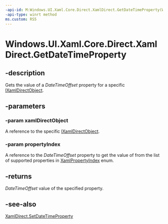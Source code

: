 ```yaml
---
-api-id: M:Windows.UI.Xaml.Core.Direct.XamlDirect.GetDateTimeProperty(Windows.UI.Xaml.Core.Direct.IXamlDirectObject,Windows.UI.Xaml.Core.Direct.XamlPropertyIndex)
-api-type: winrt method
ms.custom: RS5
---
```


<!-- Method syntax.
public DateTime XamlDirect.GetDateTimeProperty(IXamlDirectObject xamlDirectObject, XamlPropertyIndex propertyIndex)
-->

# Windows.UI.Xaml.Core.Direct.XamlDirect.GetDateTimeProperty

## -description
Gets the value of a _DateTimeOffset_ property for a specific [IXamlDirectObject](ixamldirectobject.md).

## -parameters
### -param xamlDirectObject
A reference to the specific [IXamlDirectObject](ixamldirectobject.md).

### -param propertyIndex
A reference to the _DateTimeOffset_ property to get the value of from the list of supported properties in [XamlPropertyIndex](xamlpropertyindex.md) enum.

## -returns
_DateTimeOffset_ value of the specified property.

## -see-also
[XamlDirect.SetDateTimeProperty](xamldirect_setdatetimeproperty_746024803.md)


